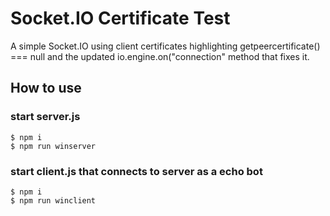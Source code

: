 
# Socket.IO Certificate Test

A simple Socket.IO using client certificates highlighting getpeercertificate() === null and the updated io.engine.on("connection" method that fixes it.

## How to use
### start server.js
```
$ npm i
$ npm run winserver
```
### start client.js that connects to server as a echo bot
```
$ npm i
$ npm run winclient
```


